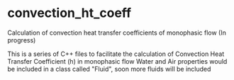 # convection_ht_coeff
Calculation of convection heat transfer coefficients of monophasic flow (In progress)

This is a series of C++ files to facilitate the calculation of Convection Heat Transfer Coefficient (h) in monophasic flow
Water and Air properties would be included in a class called "Fluid", soon more fluids will be included
